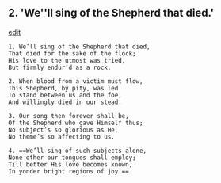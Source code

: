 
## 2.  'We''ll sing of the Shepherd that died.'
[edit](https://docs.google.com/document/d/14i57rCyFn2jGvzkRWJGjLU3Fq6DYqoOY/edit?mode=html)



    1. We’ll sing of the Shepherd that died,
    That died for the sake of the flock;
    His love to the utmost was tried,
    But firmly endur’d as a rock.

    2. When blood from a victim must flow,
    This Shepherd, by pity, was led 
    To stand between us and the foe,
    And willingly died in our stead.

    3. Our song then forever shall be,
    Of the Shepherd who gave Himself thus; 
    No subject’s so glorious as He,
    No theme’s so affecting to us.

    4. ==We’ll sing of such subjects alone,
    None other our tongues shall employ; 
    Till better His love becomes known,
    In yonder bright regions of joy.==
